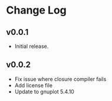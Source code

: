 # Change Log

## v0.0.1

- Initial release.

## v0.0.2

- Fix issue where closure compiler fails
- Add license file
- Update to gnuplot 5.4.10
